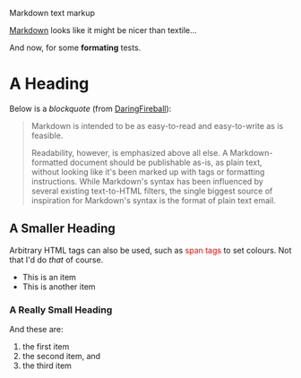 Markdown text markup

[Markdown][1] looks like it
might be nicer than textile...

[1]: http://daringfireball.net/projects/markdown/ "DaringFireball Markdown"

And now, for some **formating** tests.

A Heading
=========

Below is a _blockquote_ (from [DaringFireball][1]):

> Markdown is intended to be as easy-to-read and easy-to-write as is feasible.
>
> Readability, however, is emphasized above all else. A
> Markdown-formatted document should be publishable as-is, as plain
> text, without looking like it's been marked up with tags or
> formatting instructions. While Markdown's syntax has been influenced
> by several existing text-to-HTML filters, the single biggest source
> of inspiration for Markdown's syntax is the format of plain text
> email.

A Smaller Heading
-----------------

Arbitrary HTML tags can also be used, such as <span style="color:red">span
tags</span> to set colours. Not that I'd do *that* of course.

 * This is an item
 * This is another item

### A Really Small Heading

And these are:

1. the first item
2. the second item, and
3. the third item

